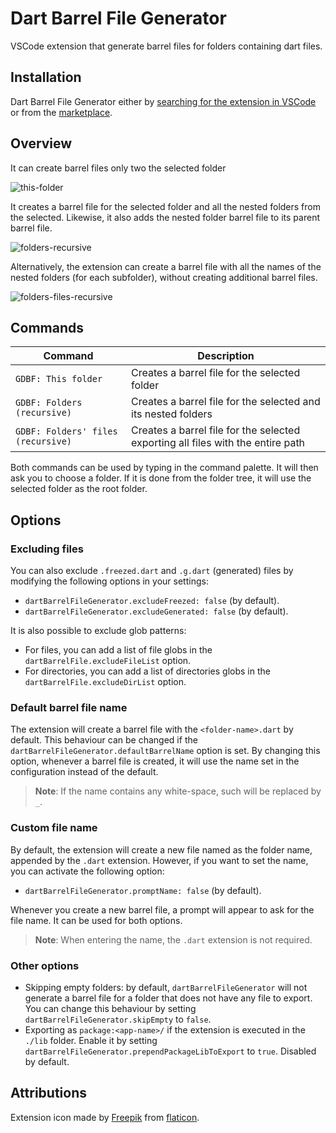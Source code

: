 # Dart Barrel File Generator

VSCode extension that generate barrel files for folders containing dart files.

## Installation

Dart Barrel File Generator either by
[searching for the extension in VSCode](https://code.visualstudio.com/docs/editor/extension-gallery#_search-for-an-extension)
or from the [marketplace](https://marketplace.visualstudio.com/).

## Overview

It can create barrel files only two the selected folder

![this-folder](https://raw.githubusercontent.com/mikededo/dartBarrelFileGenerator/master/assets/current-only.gif)

It creates a barrel file for the selected folder and all the nested folders from
the selected. Likewise, it also adds the nested folder barrel file to its parent
barrel file.

![folders-recursive](https://raw.githubusercontent.com/mikededo/dartBarrelFileGenerator/master/assets/current-and-nested.gif)

Alternatively, the extension can create a barrel file with all the names of the
nested folders (for each subfolder), without creating additional barrel files.

![folders-files-recursive](https://raw.githubusercontent.com/mikededo/dartBarrelFileGenerator/master/assets/current-with-subfolders.gif)

## Commands

| Command                            | Description                                                                     |
|------------------------------------|---------------------------------------------------------------------------------|
| `GDBF: This folder`                | Creates a barrel file for the selected folder                                   |
| `GDBF: Folders (recursive)`        | Creates a barrel file for the selected and its nested folders                   |
| `GDBF: Folders' files (recursive)` | Creates a barrel file for the selected exporting all files with the entire path |

Both commands can be used by typing in the command palette. It will then ask you to
choose a folder. If it is done from the folder tree, it will use the selected
folder as the root folder.

## Options

### Excluding files

You can also exclude `.freezed.dart` and `.g.dart` (generated) files by modifying the
following options in your settings:

- `dartBarrelFileGenerator.excludeFreezed: false` (by default).
- `dartBarrelFileGenerator.excludeGenerated: false` (by default).

It is also possible to exclude glob patterns:

- For files, you can add a list of file globs in the `dartBarrelFile.excludeFileList`
  option.
- For directories, you can add a list of directories globs in the
  `dartBarrelFile.excludeDirList` option.

### Default barrel file name

The extension will create a barrel file with the `<folder-name>.dart` by default. This
behaviour can be changed if the `dartBarrelFileGenerator.defaultBarrelName` option is
set. By changing this option, whenever a barrel file is created, it will use the name
set in the configuration instead of the default.

> **Note**: If the name contains any white-space, such will be replaced by `_`.

### Custom file name

By default, the extension will create a new file named as the folder name, appended by
the `.dart` extension. However, if you want to set the name, you can activate the
following option:

- `dartBarrelFileGenerator.promptName: false` (by default).

Whenever you create a new barrel file, a prompt will appear to ask for the file name.
It can be used for both options.

> **Note**: When entering the name, the `.dart` extension is not required.

### Other options

- Skipping empty folders: by default, `dartBarrelFileGenerator` will not
  generate a barrel file for a folder that does not have any file to export. You
  can change this behaviour by setting `dartBarrelFileGenerator.skipEmpty` to
  `false`. 
- Exporting as `package:<app-name>/` if the extension is executed in the `./lib`
  folder. Enable it by setting
  `dartBarrelFileGenerator.prependPackageLibToExport` to `true`. Disabled by
  default.

## Attributions

Extension icon made by [Freepik](https://www.flaticon.com/authors/freepik) from [flaticon](www.flaticon.com).

